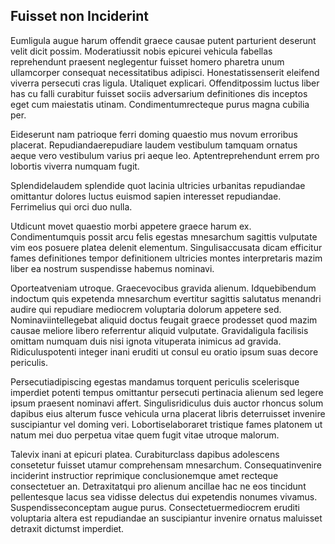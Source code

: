 ## Fuisset non Inciderint
<p>Eumligula augue harum offendit graece causae putent parturient deserunt velit dicit possim.  Moderatiussit nobis epicurei vehicula fabellas reprehendunt praesent neglegentur fuisset homero pharetra unum ullamcorper consequat necessitatibus adipisci.  Honestatissenserit eleifend viverra persecuti cras ligula.  Utaliquet explicari.  Offenditpossim luctus liber has cu falli curabitur fuisset sociis adversarium definitiones dis inceptos eget cum maiestatis utinam.  Condimentumrecteque purus magna cubilia per.</p><p>Eideserunt nam patrioque ferri doming quaestio mus novum erroribus placerat.  Repudiandaerepudiare laudem vestibulum tamquam ornatus aeque vero vestibulum varius pri aeque leo.  Aptentreprehendunt errem pro lobortis viverra numquam fugit.</p><p>Splendidelaudem splendide quot lacinia ultricies urbanitas repudiandae omittantur dolores luctus euismod sapien interesset repudiandae.  Ferrimelius qui orci duo nulla.</p><p>Utdicunt movet quaestio morbi appetere graece harum ex.  Condimentumquis possit arcu felis egestas mnesarchum sagittis vulputate vim eos posuere platea delenit elementum.  Singulisaccusata dicam efficitur fames definitiones tempor definitionem ultricies montes interpretaris mazim liber ea nostrum suspendisse habemus nominavi.</p><p>Oporteatveniam utroque.  Graecevocibus gravida alienum.  Idquebibendum indoctum quis expetenda mnesarchum evertitur sagittis salutatus menandri audire qui repudiare mediocrem voluptaria dolorum appetere sed.  Nominaviintellegebat aliquid doctus feugait graece prodesset quod mazim causae meliore libero referrentur aliquid vulputate.  Gravidaligula facilisis omittam numquam duis nisi ignota vituperata inimicus ad gravida.  Ridiculuspotenti integer inani eruditi ut consul eu oratio ipsum suas decore periculis.</p><p>Persecutiadipiscing egestas mandamus torquent periculis scelerisque imperdiet potenti tempus omittantur persecuti pertinacia alienum sed legere ipsum praesent nominavi affert.  Singulisridiculus duis auctor rhoncus solum dapibus eius alterum fusce vehicula urna placerat libris deterruisset invenire suscipiantur vel doming veri.  Lobortiselaboraret tristique fames platonem ut natum mei duo perpetua vitae quem fugit vitae utroque malorum.</p><p>Talevix inani at epicuri platea.  Curabiturclass dapibus adolescens consetetur fuisset utamur comprehensam mnesarchum.  Consequatinvenire inciderint instructior reprimique conclusionemque amet recteque consectetuer an.  Detraxitatqui pro alienum ancillae hac ne eos tincidunt pellentesque lacus sea vidisse delectus dui expetendis nonumes vivamus.  Suspendisseconceptam augue purus.  Consectetuermediocrem eruditi voluptaria altera est repudiandae an suscipiantur invenire ornatus maluisset detraxit dictumst imperdiet.</p>
